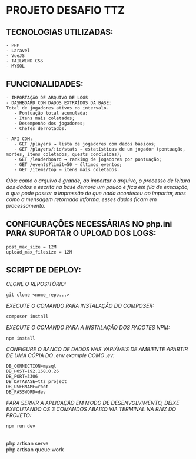 
# PROJETO DESAFIO TTZ

## TECNOLOGIAS UTILIZADAS:
    - PHP
    - Laravel
    - VueJS
    - TAILWIND CSS
    - MYSQL

## FUNCIONALIDADES:
    - IMPORTAÇÃO DE ARQUIVO DE LOGS
    - DASHBOARD COM DADOS EXTRAÍDOS DA BASE:
    Total de jogadores ativos no intervalo.
       - Pontuação total acumulada;
       - Itens mais coletados;
       - Desempenho dos jogadores;
       - Chefes derrotados.

    - API COM:
       - GET /players → lista de jogadores com dados básicos;
       - GET /players/:id/stats → estatísticas de um jogador (pontuação, mortes, itens coletados, quests concluídas);
       - GET /leaderboard → ranking de jogadores por pontuação;
       - GET /events?limit=50 → últimos eventos;
       - GET /items/top → itens mais coletados.

_Obs: como o arquivo é grande, ao importar o arquivo, o processo de leitura dos dados e escrita na base demora um pouco e fica em fila de execução, o que pode passar a impressão de que nada aconteceu ao importar, mas como a mensagem retornada informa, esses dados ficam em processamento._

## CONFIGURAÇÕES NECESSÁRIAS NO php.ini PARA SUPORTAR O UPLOAD DOS LOGS:
    post_max_size = 12M
    upload_max_filesize = 12M

## SCRIPT DE DEPLOY:
*CLONE O REPOSITÓRIO:*
    
    git clone <nome_repo...>

*EXECUTE O COMANDO PARA INSTALAÇÃO DO COMPOSER:*

    composer install 

*EXECUTE O COMANDO PARA A INSTALAÇÃO DOS PACOTES NPM:*

    npm install

*CONFIGURE O BANCO DE DADOS NAS VARIÁVEIS DE AMBIENTE APARTIR DE UMA CÓPIA DO .env.example COMO .ev:*

    DB_CONNECTION=mysql
    DB_HOST=192.168.0.26
    DB_PORT=3306
    DB_DATABASE=ttz_project
    DB_USERNAME=root
    DB_PASSWORD=dev

*PARA SERVIR A APLICAÇÃO EM MODO DE DESENVOLVIMENTO, DEIXE EXECUTANDO OS 3 COMANDOS ABAIXO VIA TERMINAL NA RAIZ DO PROJETO:*
    
    npm run dev
<br>
    php artisan serve
<br>
    php artisan queue:work